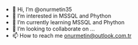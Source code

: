 - 👋 Hi, I’m @onurmetin35
- 👀 I’m interested in MSSQL and Phython
- 🌱 I’m currently learning MSSQL and Phython
- 💞️ I’m looking to collaborate on ...
- 📫 How to reach me onurmetin@outlook.com.tr

<!---
onurmetin35/onurmetin35 is a ✨ special ✨ repository because its `README.md` (this file) appears on your GitHub profile.
You can click the Preview link to take a look at your changes.
--->
